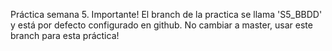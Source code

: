 Práctica semana 5.
Importante! El branch de la practica se llama 'S5_BBDD' y está por defecto configurado en github. No cambiar a master, usar este branch para esta práctica!

